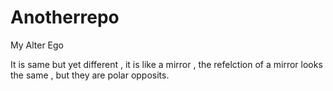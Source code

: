 # Anotherrepo
My Alter Ego

It is same but yet different , it is like a mirror , the refelction of a mirror looks the same , but they are polar opposits.

